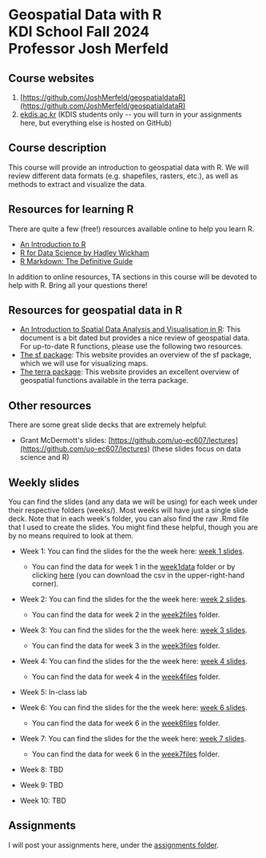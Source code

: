 # Geospatial Data with R<br />KDI School Fall 2024<br />Professor Josh Merfeld

## Course websites
1. [https://github.com/JoshMerfeld/geospatialdataR](https://github.com/JoshMerfeld/geospatialdataR)
2. [ekdis.ac.kr](ekdis.ac.kr) (KDIS students only -- you will turn in your assignments here, but everything else is hosted on GitHub)

## Course description

This course will provide an introduction to geospatial data with R. We will review different data formats (e.g. shapefiles, rasters, etc.), as well as methods to extract and visualize the data.


## Resources for learning R

There are quite a few (free!) resources available online to help you learn R. 
- [An Introduction to R](https://cran.r-project.org/doc/manuals/r-release/R-intro.pdf)
- [R for Data Science by Hadley Wickham](https://r4ds.had.co.nz/introduction.html)
- [R Markdown: The Definitive Guide](https://bookdown.org/yihui/rmarkdown/)

In addition to online resources, TA sections in this course will be devoted to help with R. Bring all your questions there!


## Resources for geospatial data in R

- [An Introduction to Spatial Data Analysis and Visualisation in R](https://www.spatialanalysisonline.com/An%20Introduction%20to%20Spatial%20Data%20Analysis%20in%20R.pdf): This document is a bit dated but provides a nice review of geospatial data. For up-to-date R functions, please use the following two resources.
- [The sf package](https://r-spatial.github.io/sf/): This website provides an overview of the sf package, which we will use for visualizing maps.
- [The terra package](https://rspatial.org/pkg/): This website provides an excellent overview of geospatial functions available in the terra package.


## Other resources
There are some great slide decks that are extremely helpful:
- Grant McDermott's slides: [https://github.com/uo-ec607/lectures](https://github.com/uo-ec607/lectures) (these slides focus on data science and R)


## Weekly slides

You can find the slides (and any data we will be using) for each week under their respective folders (weeks/). Most weeks will have just a single slide deck. Note that in each week's folder, you can also find the raw .Rmd file that I used to create the slides. You might find these helpful, though you are by no means required to look at them.

- Week 1: You can find the slides for the the week here: [week 1 slides](https://joshmerfeld.github.io/geospatialdataR/week1both.html).
  - You can find the data for week 1 in the [week1data](week1data) folder or by clicking [here](week1data/data.csv) (you can download the csv in the upper-right-hand corner).
- Week 2: You can find the slides for the the week here: [week 2 slides](https://joshmerfeld.github.io/geospatialdataR/week2.html).
  - You can find the data for week 2 in the [week2files](week2files) folder.
- Week 3: You can find the slides for the the week here: [week 3 slides](https://joshmerfeld.github.io/geospatialdataR/week3.html).
  - You can find the data for week 3 in the [week3files](week3files) folder.
- Week 4: You can find the slides for the the week here: [week 4 slides](https://joshmerfeld.github.io/geospatialdataR/week4.html).
  - You can find the data for week 4 in the [week4files](week4files) folder.
- Week 5: In-class lab
- Week 6: You can find the slides for the the week here: [week 6 slides](https://joshmerfeld.github.io/geospatialdataR/week6.html).
  - You can find the data for week 6 in the [week6files](week6files) folder.
- Week 7: You can find the slides for the the week here: [week 7 slides](https://joshmerfeld.github.io/geospatialdataR/week7.html).
  - You can find the data for week 6 in the [week7files](week7files) folder.

- Week 8: TBD
- Week 9: TBD
- Week 10: TBD


## Assignments

I will post your assignments here, under the [assignments folder](assignments/).


